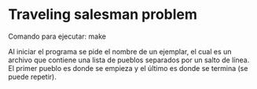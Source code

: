 
# Traveling salesman problem

Comando para ejecutar: make

Al iniciar el programa se pide el nombre de un ejemplar, el cual es un archivo que contiene una lista de pueblos separados por un salto de línea. El primer pueblo es donde se empieza y el último es donde se termina (se puede repetir).
